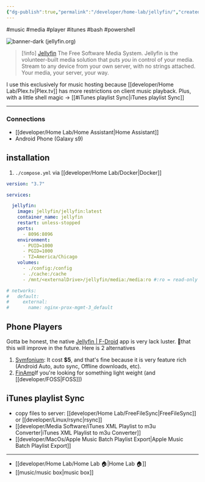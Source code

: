 ```yaml
---
{"dg-publish":true,"permalink":"/developer/home-lab/jellyfin/","created":"2025-04-09T22:17:32.433-05:00","updated":"2025-04-09T11:40:10.000-05:00"}
---
```


#music #media #player #itunes #bash #powershell

![banner-dark (jellyfin.org)](https://jellyfin.org/images/logo.svg) 
> [!info] [Jellyfin](https://jellyfin.org/) The Free Software Media System.
> Jellyfin is the volunteer-built media solution that puts _you_ in control of your media. Stream to any device from your own server, with no strings attached. Your media, your server, your way.

I use this exclusively for music hosting because [[developer/Home Lab/Plex.tv\|Plex.tv]] has more restrictions on client music playback. Plus, with a little shell magic -> [[#iTunes playlist Sync|iTunes playlist Sync]]

---

### Connections
- [[developer/Home Lab/Home Assistant\|Home Assistant]]
- Android Phone (Galaxy s9)

## installation
1. `./compose.yml` via [[developer/Home Lab/Docker\|Docker]]
```yaml
version: "3.7"

services:

  jellyfin:
    image: jellyfin/jellyfin:latest
    container_name: jellyfin
    restart: unless-stopped
    ports:
      - 8096:8096
    environment:
      - PUID=1000
      - PGID=1000
      - TZ=America/Chicago
    volumes:
      - ./config:/config
      - ./cache:/cache
      - /mnt/<externalDrive>/jellyfin/media:/media:ro #:ro = read-only

# networks:
#   default:
#     external:
#       name: nginx-prox-mgmt-3_default
```

## Phone Players
Gotta be honest, the native [Jellyfin | F-Droid](https://f-droid.org/en/packages/org.jellyfin.mobile/) app is very lack luster. 🫰that this will improve in the future. Here is 2 alternatives

1. [Symfonium](https://www.symfonium.app/): It cost **$5**, and that's fine because it is very feature rich (Android Auto, auto sync, Offline downloads, etc). 
2. [FinAmp](https://github.com/jmshrv/finamp)If you're looking for something light weight (and [[developer/FOSS\|FOSS]])

## iTunes playlist Sync
- copy files to server: [[developer/Home Lab/FreeFileSync\|FreeFileSync]] or [[developer/Linux/rsync\|rsync]]
- [[developer/Media Software/iTunes XML Playlist to m3u Converter\|iTunes XML Playlist to m3u Converter]]
- [[developer/MacOs/Apple Music Batch Playlist Export\|Apple Music Batch Playlist Export]]


---
- [[developer/Home Lab/Home Lab 🏠\|Home Lab 🏠]]
- [[music/music box\|music box]]
